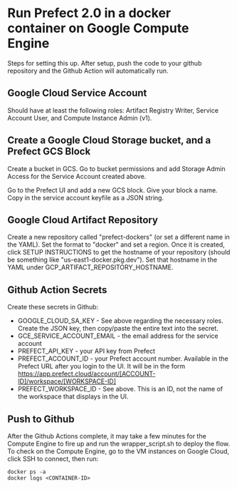 # Run Prefect 2.0 in a docker container on Google Compute Engine

Steps for setting this up. After setup, push the code to your github repository and the Github Action will automatically run.

## Google Cloud Service Account

Should have at least the following roles: Artifact Registry Writer, Service Account User, and Compute Instance Admin (v1).

## Create a Google Cloud Storage bucket, and a Prefect GCS Block

Create a bucket in GCS. Go to bucket permissions and add Storage Admin Access for the Service Account created above.

Go to the Prefect UI and add a new GCS block. Give your block a name. Copy in the service account keyfile as a JSON string.

## Google Cloud Artifact Repository

Create a new repository called "prefect-dockers" (or set a different name in the YAML). Set the format to "docker" and set a region. Once it is created, click SETUP INSTRUCTIONS to get the hostname of your repository (should be something like "us-east1-docker.pkg.dev"). Set that hostname in the YAML under GCP_ARTIFACT_REPOSITORY_HOSTNAME.

## Github Action Secrets

Create these secrets in Github:

- GOOGLE_CLOUD_SA_KEY - See above regarding the necessary roles. Create the JSON key, then copy/paste the entire text into the secret.
- GCE_SERVICE_ACCOUNT_EMAIL - the email address for the service account
- PREFECT_API_KEY - your API key from Prefect
- PREFECT_ACCOUNT_ID - your Prefect account number. Available in the Prefect URL after you login to the UI. It will be in the form https://app.prefect.cloud/account/[ACCOUNT-ID]/workspace/[WORKSPACE-ID]
- PREFECT_WORKSPACE_ID - See above. This is an ID, not the name of the workspace that displays in the UI.

## Push to Github

After the Github Actions complete, it may take a few minutes for the Compute Engine to fire up and run the wrapper_script.sh to deploy the flow. To check on the Compute Engine, go to the VM instances on Google Cloud, click SSH to connect, then run:

```
docker ps -a
docker logs <CONTAINER-ID>
```
